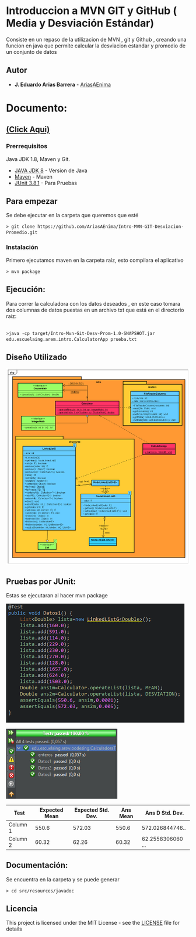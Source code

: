 # Introduccion a MVN GIT y GitHub ( Media y Desviación Estándar)

Consiste en un repaso de la utilizacion de MVN , git y Github , creando una funcion en java que permite calcular la desviacion estandar y promedio de un conjunto de datos

## Autor

* **J. Eduardo Arias Barrera** - [AriasAEnima](https://github.com/AriasAEnima)

# Documento:
## [(Click Aqui)](https://github.com/AriasAEnima/Intro-MVN-GIT-Desviacion-Promedio/blob/master/informe.pdf)

### Prerrequisitos

Java JDK 1.8, Maven y Git.

* [JAVA JDK 8](http://www.oracle.com/technetwork/java/javase/overview/index.html) - Version de Java
* [Maven](https://maven.apache.org/) - Maven
* [JUnit 3.8.1](https://mvnrepository.com/artifact/junit/junit/3.8.1) - Para Pruebas


## Para empezar

Se debe ejecutar en la carpeta que queremos que esté
```
> git clone https://github.com/AriasAEnima/Intro-MVN-GIT-Desviacion-Promedio.git
```
### Instalación

Primero ejecutamos maven en la carpeta raíz, esto compilara el aplicativo

```
> mvn package
```


## Ejecución:

Para correr la calculadora con los datos deseados , en este caso tomara dos columnas de datos puestas en un archivo txt que está en el directorio raíz:
```

>java -cp target/Intro-Mvn-Git-Desv-Prom-1.0-SNAPSHOT.jar
edu.escuelaing.arem.intro.CalculatorApp prueba.txt
```


## Diseño Utilizado

![Modelo](media/modelo.PNG)




## Pruebas por JUnit:

Estas se ejecutaran al hacer mvn package

![prueba](media/prueba.PNG)

![test](media/test.PNG)


 Test | Expected Mean | Expected Std. Dev. | Ans Mean | Ans D Std. Dev.
 ---|----|----|----|---
 Column 1 | 550.6 | 572.03 | 550.6 | 572.026844746..
 Column 2 | 60.32  | 62.26 | 60.32 | 62.2558306060 ...


## Documentación:

Se encuentra en la carpeta y se puede generar
```
> cd src/resources/javadoc
```



## Licencia

This project is licensed under the MIT License  - see the [LICENSE](LICENSE) file for details
